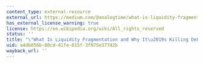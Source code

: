 ```yaml
---
content_type: external-resource
external_url: https://medium.com/@analogtime/what-is-liquidity-fragmentation-and-why-its-killing-defi-e7b7ce390793
has_external_license_warning: true
license: https://en.wikipedia.org/wiki/All_rights_reserved
status: ''
title: "\"What Is Liquidity Fragmentation and Why It\u2019s Killing DeFi.\""
uid: a4db058b-80cd-41fe-815f-3f975e37742b
wayback_url: ''
---
```

